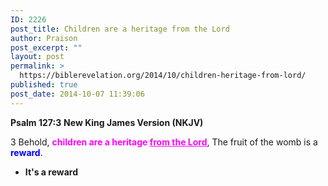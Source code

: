```yaml
---
ID: 2226
post_title: Children are a heritage from the Lord
author: Praison
post_excerpt: ""
layout: post
permalink: >
  https://biblerevelation.org/2014/10/children-heritage-from-lord/
published: true
post_date: 2014-10-07 11:39:06
---
```

<strong>Psalm 127:3</strong>
<strong> New King James Version (NKJV)</strong>

3 Behold, <span style="color: #ff00ff;"><strong>children are a heritage <span style="text-decoration: underline;">from the Lord</span></strong></span>,
The fruit of the womb is a <span style="color: #0000ff;"><strong>reward</strong></span>.
<ul>
	<li><strong>It's a reward</strong></li>
</ul>